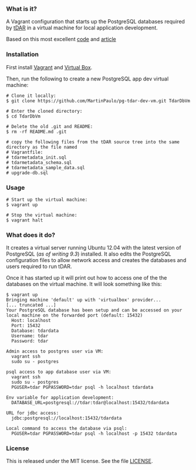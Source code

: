 ### What is it?

A Vagrant configuration that starts up the PostgreSQL databases required
by [tDAR] in a virtual machine for local application development.

Based on this most excellent [code](https://github.com/jackdb/pg-app-dev-vm) and
[article](https://wiki.postgresql.org/wiki/PostgreSQL_For_Development_With_Vagrant) 

### Installation

First install [Vagrant] and [Virtual Box].

Then, run the following to create a new PostgreSQL app dev virtual machine:

	# Clone it locally:
    $ git clone https://github.com/MartinPaulo/pg-tdar-dev-vm.git TdarDbVm

    # Enter the cloned directory:
    $ cd TdarDbVm

    # Delete the old .git and README:
    $ rm -rf README.md .git
    
    # copy the following files from the tDAR source tree into the same directory as the file named
    # Vagrantfile:
    # tdarmetadata_init.sql
    # tdarmetadata_schema.sql
    # tdarmetadata_sample_data.sql
    # upgrade-db.sql

### Usage

    # Start up the virtual machine:
    $ vagrant up

    # Stop the virtual machine:
    $ vagrant halt

### What does it do?

It creates a virtual server running Ubuntu 12.04 with the latest version of 
PostgreSQL (*as of writing 9.3*) installed. It also edits the PostgreSQL 
configuration files to allow network access and creates the databases and users 
required to run tDAR.

Once it has started up it will print out how to access one of the the databases 
on the virtual machine. It will look something like this:

    $ vagrant up
    Bringing machine 'default' up with 'virtualbox' provider...
    [... truncated ...]
    Your PostgreSQL database has been setup and can be accessed on your local machine on the forwarded port (default: 15432)
      Host: localhost
      Port: 15432
      Database: tdardata
      Username: tdar
      Password: tdar

    Admin access to postgres user via VM:
      vagrant ssh
      sudo su - postgres

    psql access to app database user via VM:
      vagrant ssh
      sudo su - postgres
      PGUSER=tdar PGPASSWORD=tdar psql -h localhost tdardata

    Env variable for application development:
      DATABASE_URL=postgresql://tdar:tdar@localhost:15432/tdardata
      
    URL for jdbc access:
      jdbc:postgresql://localhost:15432/tdardata

    Local command to access the database via psql:
      PGUSER=tdar PGPASSWORD=tdar psql -h localhost -p 15432 tdardata

### License

This is released under the MIT license. See the file [LICENSE](LICENSE).

[tDAR]: http://www.tdar.org/
[Virtual Box]: https://www.virtualbox.org/
[Vagrant]: http://www.vagrantup.com/